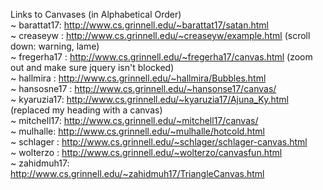Links to Canvases (in Alphabetical Order)  
 ~ barattat17: http://www.cs.grinnell.edu/~barattat17/satan.html  
 ~ creaseyw  : http://www.cs.grinnell.edu/~creaseyw/example.html (scroll down: warning, lame)  
 ~ fregerha17 : http://www.cs.grinnell.edu/~fregerha17/canvas.html (zoom out and make sure jquery isn't blocked)  
 ~ hallmira : http://www.cs.grinnell.edu/~hallmira/Bubbles.html  
 ~ hansosne17 : http://www.cs.grinnell.edu/~hansonse17/canvas/  
 ~ kyaruzia17: http://www.cs.grinnell.edu/~kyaruzia17/Ajuna_Ky.html (replaced my heading with a canvas)  
 ~ mitchell17: http://www.cs.grinnell.edu/~mitchell17/canvas/  
 ~ mulhalle: http://www.cs.grinnell.edu/~mulhalle/hotcold.html  
 ~ schlager  : http://www.cs.grinnell.edu/~schlager/schlager-canvas.html  
 ~ wolterzo  : http://www.cs.grinnell.edu/~wolterzo/canvasfun.html   
 ~ zahidmuh17: http://www.cs.grinnell.edu/~zahidmuh17/TriangleCanvas.html  

